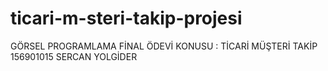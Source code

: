 # ticari-m-steri-takip-projesi
GÖRSEL PROGRAMLAMA FİNAL ÖDEVİ
KONUSU : TİCARİ MÜŞTERİ TAKİP
156901015
SERCAN YOLGİDER
